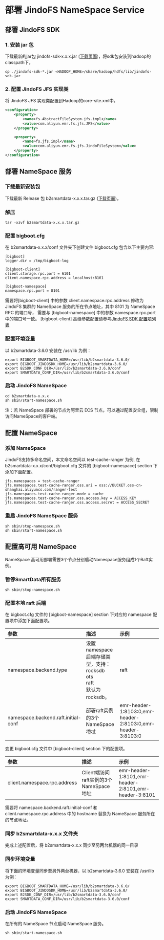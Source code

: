 # 部署 JindoFS NameSpace Service

## 部署 JindoFS SDK
### 1. 安装 jar 包
下载最新的jar包 jindofs-sdk-x.x.x.jar ([下载页面](/docs/jindofs_sdk_download.md))，将sdk包安装到hadoop的classpath下。
```
cp ./jindofs-sdk-*.jar <HADOOP_HOME>/share/hadoop/hdfs/lib/jindofs-sdk.jar
```

### 2. 配置 JindoFS JFS 实现类
将 JindoFS JFS 实现类配置到Hadoop的core-site.xml中。
```xml
<configuration>
    <property>
        <name>fs.AbstractFileSystem.jfs.impl</name>
        <value>com.aliyun.emr.fs.jfs.JFS</value>
    </property>

    <property>
        <name>fs.jfs.impl</name>
        <value>com.aliyun.emr.fs.jfs.JindoFileSystem</value>
    </property>
</configuration>
```

## 部署 NameSpace 服务
### 下载最新安装包

下载最新 Release 包 b2smartdata-x.x.x.tar.gz ([下载页面](/docs/jindofs_sdk_download.md))。

### 解压
```
tar -xzvf b2smartdata-x.x.x.tar.gz
```

### 配置 bigboot.cfg
在 b2smartdata-x.x.x/conf 文件夹下创建文件 bigboot.cfg  包含以下主要内容:
```
[bigboot]
logger.dir = /tmp/bigboot-log

[bigboot-client]
client.storage.rpc.port = 6101
client.namespace.rpc.address = localhost:8101

[bigboot-namespace]
namespace.rpc.port = 8101
```
需要将[bigboot-client] 中的参数 client.namespace.rpc.address 修改为 JindoFS 集群的 NameSpace 服务的所在节点地址，其中 8101 为 NameSpace RPC 的端口号， 需要与 [bigboot-namespace] 中的参数 namespace.rpc.port 中的端口号一致。
[bigboot-client] 高级参数配置请参考[JindoFS SDK 配置项列表](jindofs_sdk_configuration_list_3_x.md)

### 配置环境变量
以 b2smartdata-3.6.0 安装在 /usr/lib 为例：
```
export BIGBOOT_SMARTDATA_HOME=/usr/lib/b2smartdata-3.6.0/
export BIGBOOT_JINDOSDK_HOME=/usr/lib/b2smartdata-3.6.0/
export B2SDK_CONF_DIR=/usr/lib/b2smartdata-3.6.0/conf
export SMARTDATA_CONF_DIR=/usr/lib/b2smartdata-3.6.0/conf
```

### 启动 JindoFS NameSpace
```
cd b2smartdata-x.x.x
sh sbin/start-namespace.sh
```
注：若 NameSpace 部署的节点为阿里云 ECS 节点，可以通过配置安全组，限制访问NameSpace的客户端。

## 配置 NameSpace
### 添加 NameSpace
JindoFS支持多命名空间，本文命名空间以 test-cache-ranger 为例, 在 b2smartdata-x.x.x/conf/bigboot.cfg 文件的 [bigboot-namespace] section 下添加下面配置。
```
jfs.namespaces = test-cache-ranger
jfs.namespaces.test-cache-ranger.oss.uri = oss://BUCKET.oss-cn-shanghai.aliyuncs.com/ranger-test
jfs.namespaces.test-cache-ranger.mode = cache
jfs.namespaces.test-cache-ranger.oss.access.key = ACCESS_KEY
jfs.namespaces.test-cache-ranger.oss.access.secret = ACCESS_SECRET
```
### 重启 JindoFS NameSpace 服务
```
sh sbin/stop-namespace.sh
sh sbin/start-namespace.sh
```

## 配置高可用 NameSpace
NameSpace 高可用部署需要3个节点分别启动Namespace服务组成1个Raft实例。
### 暂停SmartData所有服务
```
sh sbin/stop-namespace.sh
```
### 配置本地 raft 后端
在 bigboot.cfg 文件的 [bigboot-namespace] section 下对应的 namespace 配置项中添加下面配置项。

| 参数 | 描述 | 示例 |
| :--- | :--- | :--- |
| namespace.backend.type | 设置namespace后端存储类型，支持：<br /> rocksdb <br /> ots <br /> raft <br /> 默认为rocksdb。 | raft |
| namespace.backend.raft.initial-conf | 部署raft实例的3个NameSpace地址 | emr-header-1:8103:0,emr-header-2:8103:0,emr-header-3:8103:0 |

变更 bigboot.cfg 文件中 [bigboot-client] section 下的配置项。

| 参数 | 描述 | 示例 |
| :--- | :--- | :--- |
| client.namespace.rpc.address | Client端访问raft实例的3个NameSpace地址 | emr-header-1:8101,emr-header-2:8101,emr-header-3:8101 |

需要将 namespace.backend.raft.initial-conf 和 client.namespace.rpc.address 中的 hostname 替换为 NameSpace 服务所在的节点地址。

### 同步 b2smartdata-x.x.x 文件夹
完成上述配置后，将 b2smartdata-x.x.x 同步至另两台机器的同一目录

### 同步环境变量
将下面的环境变量同步至另外两台机器，以 b2smartdata-3.6.0 安装在 /usr/lib 为例：
```
export BIGBOOT_SMARTDATA_HOME=/usr/lib/b2smartdata-3.6.0/
export BIGBOOT_JINDOSDK_HOME=/usr/lib/b2smartdata-3.6.0/
export B2SDK_CONF_DIR=/usr/lib/b2smartdata-3.6.0/conf
export SMARTDATA_CONF_DIR=/usr/lib/b2smartdata-3.6.0/conf
```
### 启动 JindoFS NameSpace
在所有的 NameSpace 节点启动 NameSpace 服务。
```
sh sbin/start-namespace.sh
```
